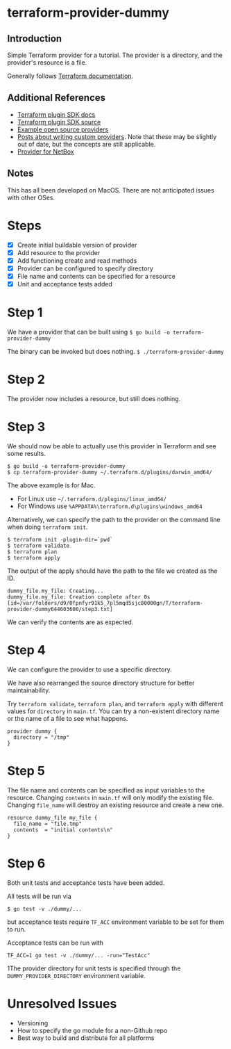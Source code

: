 # terraform-provider-dummy

## Introduction
Simple Terraform provider for a tutorial. The provider is a directory, and the provider's 
resource is a file.

Generally follows [Terraform documentation](https://www.terraform.io/docs/extend/writing-custom-providers.html).

## Additional References
- [Terraform plugin SDK docs](https://pkg.go.dev/github.com/hashicorp/terraform-plugin-sdk)
- [Terraform plugin SDK source](https://github.com/hashicorp/terraform-plugin-sdk)
- [Example open source providers](https://github.com/terraform-providers)
- [Posts about writing custom providers](https://github.com/shuaibiyy/awesome-terraform#writing-custom-providers). Note that these may be slightly out of date, but the concepts are still applicable.
- [Provider for NetBox](https://github.com/cmgreivel/terraform-provider-netbox)

## Notes
This has all been developed on MacOS. There are not anticipated issues with other OSes.

# Steps

- [x] Create initial buildable version of provider
- [x] Add resource to the provider
- [x] Add functioning create and read methods
- [x] Provider can be configured to specify directory
- [x] File name and contents can be specified for a resource
- [x] Unit and acceptance tests added

# Step 1

We have a provider that can be built using
`$ go build -o terraform-provider-dummy`

The binary can be invoked but does nothing.
`$ ./terraform-provider-dummy`

# Step 2

The provider now includes a resource, but still does nothing.

# Step 3

We should now be able to actually use this provider in Terraform and
see some results.

```
$ go build -o terraform-provider-dummy
$ cp terraform-provider-dummy ~/.terraform.d/plugins/darwin_amd64/
```

The above example is for Mac.
* For Linux use `~/.terraform.d/plugins/linux_amd64/`
* For Windows use `%APPDATA%\terraform.d\plugins\windows_amd64`

Alternatively, we can specify the path to the provider on the command line when doing `terraform init`.

```
$ terraform init -plugin-dir=`pwd`
$ terraform validate
$ terraform plan
$ terraform apply
```

The output of the apply should have the path to the file we created as the ID.
```
dummy_file.my_file: Creating...
dummy_file.my_file: Creation complete after 0s [id=/var/folders/d9/0fpnfyr91k5_7pl5mqd5sjc80000gn/T/terraform-provider-dummy644603600/step3.txt]
```

We can verify the contents are as expected.

# Step 4

We can configure the provider to use a specific directory.

We have also rearranged the source directory structure for better maintainability.

Try `terraform validate`, `terraform plan`, and `terraform apply` with different
values for `directory` in `main.tf`. You can try a non-existent directory name or
the name of a file to see what happens.
```
provider dummy {
  directory = "/tmp"
}
```

# Step 5

The file name and contents can be specified as input variables to the resource.
Changing `contents` in `main.tf` will only modify the existing file. Changing `file_name`
will destroy an existing resource and create a new one.

```
resource dummy_file my_file {
  file_name = "file.tmp"
  contents  = "initial contents\n"
}
```

# Step 6

Both unit tests and acceptance tests have been added.

All tests will be run via
```
$ go test -v ./dummy/...
```
but acceptance tests require `TF_ACC` environment variable to be set for them to run.

Acceptance tests can be run with 
```
TF_ACC=1 go test -v ./dummy/... -run="TestAcc"
```
1The provider directory for unit tests is specified through the `DUMMY_PROVIDER_DIRECTORY`
environment variable.

# Unresolved Issues
- Versioning
- How to specify the go module for a non-Github repo
- Best way to build and distribute for all platforms
